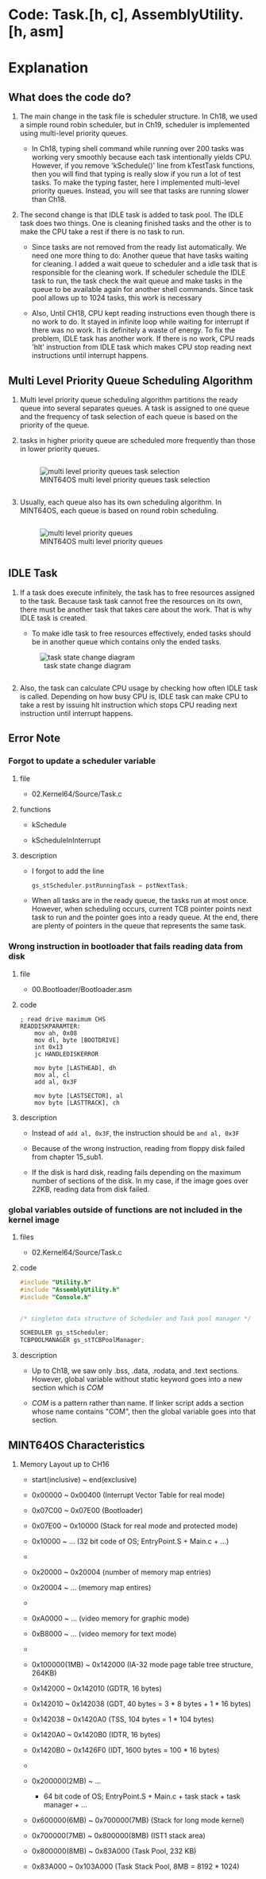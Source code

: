 # Code: Task.[h, c], AssemblyUtility.[h, asm]

# Explanation

## What does the code do?

1. The main change in the task file is scheduler structure. In Ch18, we used a
simple round robin scheduler, but in Ch19, scheduler is implemented using
multi-level priority queues.


    * In Ch18, typing shell command while running over 200 tasks was working very
    smoothly because each task intentionally yields CPU. However, if you remove
    'kSchedule()' line from kTestTask functions, then you will find that typing is
    really slow if you run a lot of test tasks. To make the typing faster, here I
    implemented multi-level priority queues. Instead, you will see that tasks
    are running slower than Ch18.


2. The second change is that IDLE task is added to task pool. The IDLE task does
two things. One is cleaning finished tasks and the other is to make the CPU take
a rest if there is no task to run.


    * Since tasks are not removed from the ready list automatically. We need one
    more thing to do: Another queue that have tasks waiting for cleaning. I added a
    wait queue to scheduler and a idle task that is responsible for the cleaning
    work. If scheduler schedule the IDLE task to run, the task check the wait queue
    and make tasks in the queue to be available again for another shell commands.
    Since task pool allows up to 1024 tasks, this work is necessary

    * Also, Until CH18, CPU kept reading instructions even though there is no work
    to do. It stayed in infinite loop while waiting for interrupt if there was
    no work. It is definitely a waste of energy. To fix the problem, IDLE task
    has another work. If there is no work, CPU reads 'hlt' instruction from IDLE
    task which makes CPU stop reading next instructions until interrupt happens.


## Multi Level Priority Queue Scheduling Algorithm

1. Multi level priority queue scheduling algorithm partitions the ready queue
into several separates queues. A task is assigned to one queue and the
frequency of task selection of each queue is based on the priority of the
queue.

2. tasks in higher priority queue are scheduled more frequently than those in
lower priority queues.


    <div>
        <figure style='display: inline-block;'>
            <img
                src='./assets/multi-level-priority-queues-task-selection.PNG'
                alt='multi level priority queues task selection' />
            <figcaption style='text-align: center;'>
                MINT64OS multi level priority queues task selection
            </figcaption>
        </figure>
    </div>


3. Usually, each queue also has its own scheduling algorithm. In MINT64OS, each
queue is based on round robin scheduling.

    <div>
        <figure style='display: inline-block;'>
            <img
                src='./assets/multi-level-priority-queues.PNG'
                alt='multi level priority queues' />
            <figcaption style='text-align: center;'>
                MINT64OS multi level priority queues
            </figcaption>
        </figure>
    </div>


## IDLE Task

1. If a task does execute infinitely, the task has to free resources assigned
to the task. Because task task cannot free the resources on its own, there must
be another task that takes care about the work. That is why IDLE task is
created.

    * To make idle task to free resources effectively, ended tasks should be in
    another queue which contains only the ended tasks.

    <div>
        <figure style='display: inline-block;'>
            <img
                src='./assets/task-state-change-diagram.PNG'
                alt='task state change diagram' />
            <figcaption style='text-align: center;'>
                task state change diagram
            </figcaption>
        </figure>
    </div>


2. Also, the task can calculate CPU usage by checking how often IDLE task
is called. Depending on how busy CPU is, IDLE task can make CPU to take a rest
by issuing hlt instruction which stops CPU reading next instruction until
interrupt happens.


## Error Note


### Forgot to update a scheduler variable

1. file

    * 02.Kernel64/Source/Task.c

2. functions

    * kSchedule
    
    * kScheduleInInterrupt

3. description

    * I forgot to add the line
    
        ```c
        gs_stScheduler.pstRunningTask = pstNextTask;
        ```

    * When all tasks are in the ready queue, the tasks run at most once.
    However, when scheduling occurs, current TCB pointer points next task
    to run and the pointer goes into a ready queue. At the end, there are
    plenty of pointers in the queue that represents the same task.


### Wrong instruction in bootloader that fails reading data from disk

1. file

    * 00.Bootloader/Bootloader.asm

2. code

    ```assembly
    ; read drive maximum CHS
    READDISKPARAMTER:
        mov ah, 0x08
        mov dl, byte [BOOTDRIVE]
        int 0x13
        jc HANDLEDISKERROR

        mov byte [LASTHEAD], dh
        mov al, cl
        add al, 0x3F

        mov byte [LASTSECTOR], al
        mov byte [LASTTRACK], ch
    ```

3. description

    * Instead of `add al, 0x3F`, the instruction should be `and al, 0x3F`

    * Because of the wrong instruction, reading from floppy disk failed from
    chapter 15_sub1.

    * If the disk is hard disk, reading fails depending on the maximum number
    of sections of the disk. In my case, if the image goes over 22KB, reading
    data from disk failed.


### global variables outside of functions are not included in the kernel image

1. files

    * 02.Kernel64/Source/Task.c

2. code

    ```c
    #include "Utility.h"
    #include "AssemblyUtility.h"
    #include "Console.h"


    /* singleton data structure of Scheduler and Task pool manager */

    SCHEDULER gs_stScheduler;
    TCBPOOLMANAGER gs_stTCBPoolManager;
    ```

3. description

    * Up to Ch18, we saw only .bss, .data, .rodata, and .text sections.
    However, global variable without static keyword goes into a new
    section which is *COM*

    * *COM* is a pattern rather than name. If linker script adds a
    section whose name contains "COM", then the global variable
    goes into that section.


## MINT64OS Characteristics

1. Memory Layout up to CH16

    * start(inclusive) ~ end(exclusive)
    * 0x00000  ~ 0x00400  (Interrupt Vector Table for real mode)
    * 0x07C00  ~ 0x07E00  (Bootloader)
    * 0x07E00  ~ 0x10000  (Stack for real mode and protected mode)
    * 0x10000  ~ ...  (32 bit code of OS; EntryPoint.S + Main.c + ...)
    *
    * 0x20000 ~ 0x20004 (number of memory map entries)
    * 0x20004 ~ ... (memory map entires)
    *
    * 0xA0000  ~ ...      (video memory for graphic mode)
    * 0xB8000  ~ ...      (video memory for text mode)
    *
    * 0x100000(1MB) ~ 0x142000 (IA-32 mode page table tree structure, 264KB)
    * 0x142000      ~ 0x142010 (GDTR, 16 bytes)
    * 0x142010      ~ 0x142038 (GDT, 40 bytes = 3 * 8 bytes + 1 * 16 bytes)
    * 0x142038      ~ 0x1420A0 (TSS, 104 bytes = 1 * 104 bytes)
    * 0x1420A0      ~ 0x1420B0 (IDTR, 16 bytes)
    * 0x1420B0      ~ 0x1426F0 (IDT, 1600 bytes = 100 * 16 bytes)
    *
    * 0x200000(2MB) ~ ... 
    
        * 64 bit code of OS; EntryPoint.S + Main.c + task stack + task
        manager + ...
    
    * 0x600000(6MB) ~ 0x700000(7MB) (Stack for long mode kernel)
    * 0x700000(7MB) ~ 0x800000(8MB) (IST1 stack area)
    * 0x800000(8MB) ~ 0x83A000 (Task Pool, 232 KB)
    * 0x83A000      ~ 0x103A000 (Task Stack Pool, 8MB = 8192 * 1024)
